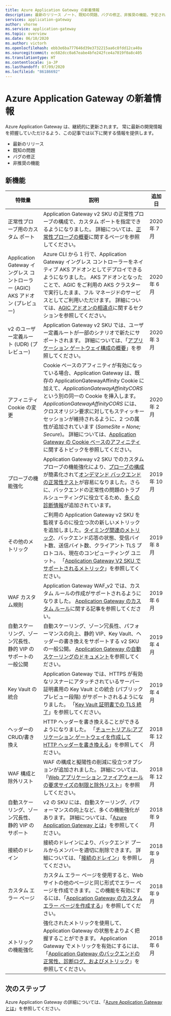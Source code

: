 ```yaml
---
title: Azure Application Gateway の新着情報
description: 最新のリリース ノート、既知の問題、バグの修正、非推奨の機能、予定されている変更点など、Azure Application Gateway の新着情報について説明します。
services: application-gateway
author: vhorne
ms.service: application-gateway
ms.topic: overview
ms.date: 06/10/2020
ms.author: victorh
ms.openlocfilehash: ebb3e6ba777646d39e3732215aa6c8fdd12ca40a
ms.sourcegitcommit: ec682dcc0a67eabe4bfe242fce4a7019f0a8c405
ms.translationtype: HT
ms.contentlocale: ja-JP
ms.lasthandoff: 07/09/2020
ms.locfileid: "86186692"
---
```

# <a name="whats-new-in-azure-application-gateway"></a>Azure Application Gateway の新着情報

Azure Application Gateway は、継続的に更新されます。 常に最新の開発情報を把握していただけるよう、この記事では以下に関する情報を提供します。

- 最新のリリース
- 既知の問題
- バグの修正
- 非推奨の機能

## <a name="new-features"></a>新機能

|特徴量  |説明  |追加日  |
|---------|---------|---------|
| 正常性プローブ用のカスタム ポート | Application Gateway v2 SKU の正常性プローブの構成で、カスタム ポートを指定できるようになりました。 詳細については、[正常性プローブの概要](application-gateway-probe-overview.md)に関するページを参照してください。 | 2020 年 7 月
| Application Gateway イングレス コントローラー (AGIC) AKS アドオン (プレビュー) |Azure CLI から 1 行で、Application Gateway イングレス コントローラーをネイティブ AKS アドオンとしてデプロイできるようになりました。 AKS アドオンとなったことで、AGIC をご利用の AKS クラスターで実行したまま、フル マネージドのサービスとしてご利用いただけます。 詳細については、[AGIC アドオンの相違点](ingress-controller-overview.md#difference-between-helm-deployment-and-aks-add-on)に関するセクションを参照してください。 |2020 年 6 月 |
| v2 のユーザー定義ルート (UDR) (プレビュー) |Application Gateway v2 SKU では、ユーザー定義ルートが一部のシナリオで新たにサポートされます。 詳細については、「[アプリケーション ゲートウェイ構成の概要](configuration-overview.md#user-defined-routes-supported-on-the-application-gateway-subnet)」を参照してください。 |2020 年 3 月 |
|アフィニティ Cookie の変更 |Cookie ベースのアフィニティが有効になっている場合、Application Gateway は、既存の ApplicationGatewayAffinity Cookie に加えて、*ApplicationGatewayAffinityCORS* という別の同一の Cookie を挿入します。 *ApplicationGatewayAffinityCORS* には、クロスオリジン要求に対してもスティッキー セッションが維持されるように、2 つの属性が追加されています (*SameSite = None; Secure*)。 詳細については、[Application Gateway の Cookie ベースのアフィニティ](configuration-overview.md#cookie-based-affinity)に関するトピックを参照してください。 |2020 年 2 月 |
|プローブの機能強化 |Application Gateway v2 SKU でのカスタム プローブの機能強化により、[プローブの構成](https://docs.microsoft.com/azure/application-gateway/application-gateway-create-probe-portal#create-probe-for-application-gateway-v2-sku)が簡素化されて[オンデマンド バックエンドの正常性テスト](https://docs.microsoft.com/azure/application-gateway/application-gateway-create-probe-portal#test-backend-health-with-the-probe)が容易になりました。さらに、バックエンドの正常性の問題のトラブルシューティングに役立てるため、[多くの診断情報](https://docs.microsoft.com/azure/application-gateway/application-gateway-backend-health-troubleshooting#error-messages)が追加されています。  |2019 年 10 月 |
|その他のメトリック |ご利用の Application Gateway v2 SKU を監視するのに役立つ次の新しいメトリックを追加しました。[タイミング関連のメトリック](https://docs.microsoft.com/azure/application-gateway/application-gateway-metrics#timing-metrics)、バックエンド応答の状態、受信バイト数、送信バイト数、クライアント TLS プロトコル、現在のコンピューティング ユニット。 「[Application Gateway V2 SKU でサポートされるメトリック](https://docs.microsoft.com/azure/application-gateway/application-gateway-metrics#metrics-supported-by-application-gateway-v2-sku)」を参照してください。 |2019 年 8 月 |
|WAF カスタム規則 |Application Gateway WAF_v2 では、カスタム ルールの作成がサポートされるようになりました。 [Application Gateway のカスタム ルール](custom-waf-rules-overview.md)に関する記事を参照してください。 |2019 年 6 月 |
|自動スケーリング、ゾーン冗長性、静的 VIP のサポートの一般公開 |自動スケーリング、ゾーン冗長性、パフォーマンスの向上、静的 VIP、Key Vault、ヘッダーの書き換えをサポートする v2 SKU の一般公開。 [Application Gateway の自動スケーリングのドキュメント](application-gateway-autoscaling-zone-redundant.md)を参照してください。 |2019 年 4 月 |
|Key Vault の統合 |Application Gateway では、HTTPS が有効なリスナーにアタッチされているサーバー証明書用の Key Vault との統合 (パブリック プレビュー段階) がサポートされるようになりました。 「[Key Vault 証明書での TLS 終了](key-vault-certs.md)」を参照してください。 |2019 年 4 月 |
|ヘッダーの CRUD/書き換え     |HTTP ヘッダーを書き換えることができるようになりました。 「[チュートリアル:アプリケーション ゲートウェイを作成して HTTP ヘッダーを書き換える](tutorial-http-header-rewrite-powershell.md)」を参照してください。|2018 年 12 月|
|WAF 構成と除外リスト     |WAF の構成と擬陽性の削減に役立つオプションが追加されました。 詳細については、「[Web アプリケーション ファイアウォールの要求サイズの制限と除外リスト](application-gateway-waf-configuration.md)」を参照してください。|2018 年 12 月|
|自動スケーリング、ゾーン冗長性、静的 VIP のサポート      |v2 の SKU には、自動スケーリング、パフォーマンスの向上など、多くの機能強化があります。 詳細については、「[Azure Application Gateway とは](overview.md)」を参照してください。|2018 年 9 月|
|接続のドレイン     |接続のドレインにより、バックエンド プールからメンバーを適切に削除できます。 詳細については、「[接続のドレイン](features.md#connection-draining)」を参照してください。|2018 年 9 月|
|カスタム エラー ページ     |カスタム エラー ページを使用すると、Web サイトの他のページと同じ形式でエラー ページを作成できます。 この機能を有効にするには、「[Application Gateway のカスタム エラー ページを作成する](custom-error.md)」を参照してください。|2018 年 9 月|
|メトリックの機能強化     |強化されたメトリックを使用して、Application Gateway の状態をよりよく把握することができます。 Application Gateway でメトリックを有効にするには、「[Application Gateway のバックエンドの正常性、診断ログ、およびメトリック](application-gateway-diagnostics.md)」を参照してください。|2018 年 6 月|

## <a name="next-steps"></a>次のステップ

Azure Application Gateway の詳細については、「[Azure Application Gateway とは](overview.md)」を参照してください。
